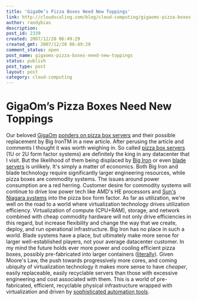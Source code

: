 ```yaml
---
title: 'GigaOm’s Pizza Boxes Need New Toppings'
link: http://cloudscaling.com/blog/cloud-computing/gigaoms-pizza-boxes-need-new-toppings/
author: randybias
description: 
post_id: 2339
created: 2007/12/20 06:49:29
created_gmt: 2007/12/20 06:49:29
comment_status: open
post_name: gigaoms-pizza-boxes-need-new-toppings
status: publish
post_type: post
layout: post
category: cloud-computing
---
```


# GigaOm’s Pizza Boxes Need New Toppings

Our beloved [GigaOm](http://gigaom.com/) [ponders on pizza box servers](http://gigaom.com/2007/12/18/pizza-boxes-are-power-hogs/) and their possible replacement by Big IronTM in a new article. After perusing the article and comments I thought it was worth weighing in. So called [pizza box servers](http://en.wikipedia.org/wiki/1U_server) (1U or 2U form factor systems) are definitely the king in any datacenter that I visit. But the likelihood of them being displaced by [Big Iron](http://en.wikipedia.org/wiki/Big_iron) or even [blade servers](http://en.wikipedia.org/wiki/Blade_server) is unlikely. It's simply a matter of economics. Both Big Iron and blade technology require significantly larger engineering resources, while pizza boxes are commodity systems. The issues around power consumption are a red herring. Customer desire for commodity systems will continue to drive low power tech like AMD's HE processors and [Sun's Niagara systems](http://www.sun.com/servers/coolthreads/se_t1000/) into the pizza box form factor. As far as utilization, we're well on the road to a world where virtualization technology drives utilization efficiency. Virtualization of compute (CPU+RAM), storage, and network combined with cheap commodity hardware will not only drive efficiencies in this regard, but increase flexibility and change the way that we create, deploy, and run operational infrastructure. Big Iron has no place in such a world. Blade systems have a place, but ultimately make more sense for larger well-established players, not your average datacenter customer. In my mind the future holds ever more power and cooling efficient pizza boxes, possibly pre-fabricated into larger containers ([literally](http://www.sun.com/emrkt/blackbox/index.jsp)). Given Moore's Law, the push towards progressively more cores, and coming ubiquity of virtualization technology it makes more sense to have *cheaper*, easily replaceable, easily recyclable servers than those with excessive engineering and cost associated with them. This is a world of pre-fabricated, efficient, recyclable physical infrastructure wrapped with virtualization and driven by [sophisticated automation tools](http://www.cloudscale.net.).